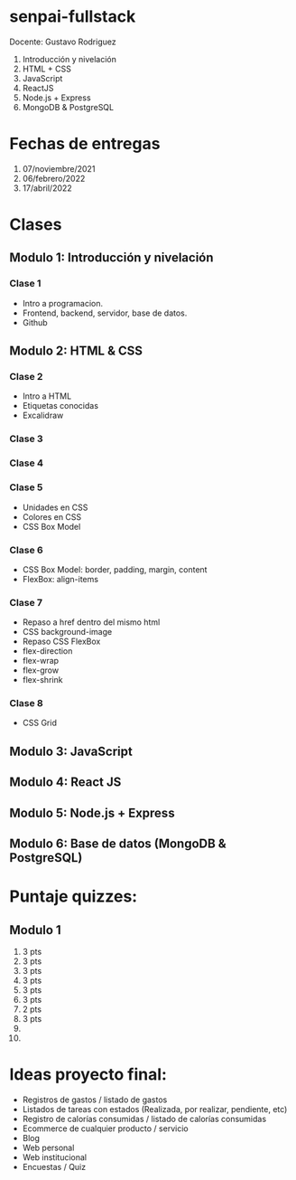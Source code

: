 # senpai-fullstack

Docente: Gustavo Rodriguez

1. Introducción y nivelación
2. HTML + CSS
3. JavaScript
4. ReactJS
5. Node.js + Express
6. MongoDB & PostgreSQL

# Fechas de entregas
1.  07/noviembre/2021
2.  06/febrero/2022
3.  17/abril/2022

# Clases

## Modulo 1: Introducción y nivelación
### Clase 1

- Intro a programacion.
- Frontend, backend, servidor, base de datos.
- Github

## Modulo 2: HTML & CSS
### Clase 2

- Intro a HTML
- Etiquetas conocidas
- Excalidraw

### Clase 3

### Clase 4

### Clase 5
- Unidades en CSS
- Colores en CSS
- CSS Box Model

### Clase 6
- CSS Box Model: border, padding, margin, content
- FlexBox: align-items

### Clase 7
- Repaso a href dentro del mismo html
- CSS background-image
- Repaso CSS FlexBox
- flex-direction
- flex-wrap
- flex-grow
- flex-shrink

### Clase 8
- CSS Grid


## Modulo 3: JavaScript

## Modulo 4: React JS

## Modulo 5: Node.js + Express

## Modulo 6: Base de datos (MongoDB & PostgreSQL)



# Puntaje quizzes:
## Modulo 1
1. 3 pts
2. 3 pts
3. 3 pts
4. 3 pts
5. 3 pts
6. 3 pts
7. 2 pts
8. 3 pts
9.
10.

# Ideas proyecto final:
- Registros de gastos / listado de gastos
- Listados de tareas con estados (Realizada, por realizar, pendiente, etc)
- Registro de calorías consumidas / listado de calorías consumidas
- Ecommerce de cualquier producto / servicio
- Blog
- Web personal
- Web institucional
- Encuestas / Quiz
